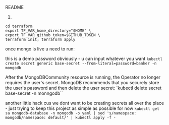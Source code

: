 README


1.
```
cd terraform
export TF_VAR_home_directory="$HOME" \
export TF_VAR_github_token=$GITHUB_TOKEN \
terraform init; terraform apply
```



once mongo is live u need to run:

this is a demo password obviously - u can input whatever you want
`kubectl create secret generic base-secret --from-literal=password=banker -n mongodb`

After the MongoDBCommunity resource is running, the Operator no longer requires the user's secret. MongoDB recommends that you securely store the user's password and then delete the user secret:
`kubectl delete secret base-secret -n monngodb``


another little hack cus we dont want to be creating secrets all over the place - just trying to keep this project as simple as possible for now
`kubectl get sa mongodb-database -n mongodb -o yaml | sed 's/namespace: mongodb/namespace: default/' | kubectl apply -f -`

